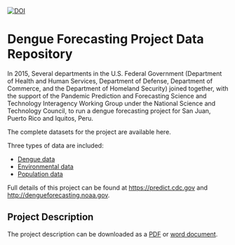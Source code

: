 [![DOI](https://zenodo.org/badge/217545215.svg)](https://zenodo.org/badge/latestdoi/217545215)

# Dengue Forecasting Project Data Repository

In 2015, Several departments in the U.S. Federal Government (Department of Health and Human Services, Department of Defense, Department of Commerce, and the Department of Homeland Security) joined together, with the support of the Pandemic Prediction and Forecasting Science and Technology Interagency Working Group under the National Science and Technology Council, to run a dengue forecasting project for San Juan, Puerto Rico and Iquitos, Peru.

The complete datasets for the project are available here. 

Three types of data are included:

* [Dengue data](Dengue_data)
* [Environmental data](Environmental_data)
* [Population data](Population_data)

Full details of this project can be found at <https://predict.cdc.gov> and <http://dengueforecasting.noaa.gov>.

## Project Description
The project description can be downloaded as a [PDF](dengue_forecasting_project_description.pdf) or [word document](dengue_forecasting_project_description.docx).

